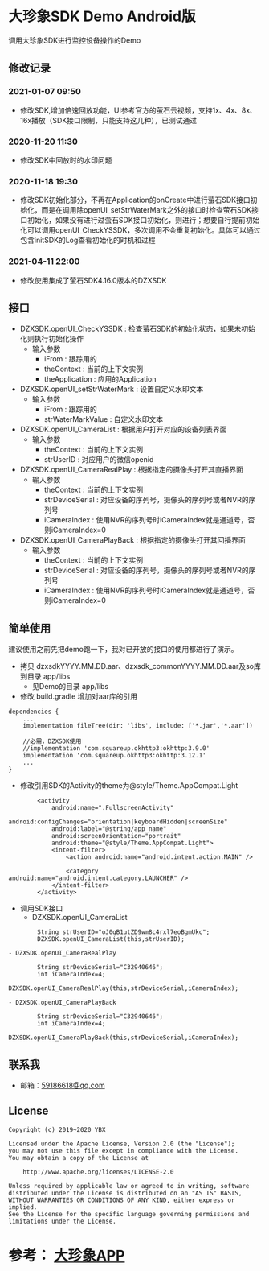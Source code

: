 # 大珍象SDK Demo Android版
调用大珍象SDK进行监控设备操作的Demo

## 修改记录
### 2021-01-07 09:50
- 修改SDK,增加倍速回放功能，UI参考官方的萤石云视频，支持1x、4x、8x、16x播放（SDK接口限制，只能支持这几种），已测试通过
### 2020-11-20 11:30
- 修改SDK中回放时的水印问题
### 2020-11-18 19:30
- 修改SDK初始化部分，不再在Application的onCreate中进行萤石SDK接口初始化，而是在调用除openUI_setStrWaterMark之外的接口时检查萤石SDK接口初始化，如果没有进行过萤石SDK接口初始化，则进行；想要自行提前初始化可以调用openUI_CheckYSSDK，多次调用不会重复初始化。具体可以通过包含initSDK的Log查看初始化的时机和过程
### 2021-04-11 22:00
- 修改使用集成了萤石SDK4.16.0版本的DZXSDK

## 接口
- DZXSDK.openUI_CheckYSSDK : 检查萤石SDK的初始化状态，如果未初始化则执行初始化操作
    - 输入参数
        - iFrom : 跟踪用的
        - theContext : 当前的上下文实例
        - theApplication : 应用的Application
- DZXSDK.openUI_setStrWaterMark : 设置自定义水印文本
    - 输入参数
        - iFrom : 跟踪用的
        - strWaterMarkValue : 自定义水印文本
- DZXSDK.openUI_CameraList : 根据用户打开对应的设备列表界面
    - 输入参数
        - theContext : 当前的上下文实例
        - strUserID : 对应用户的微信openid
- DZXSDK.openUI_CameraRealPlay : 根据指定的摄像头打开其直播界面
    - 输入参数
        - theContext : 当前的上下文实例
        - strDeviceSerial : 对应设备的序列号，摄像头的序列号或者NVR的序列号
        - iCameraIndex : 使用NVR的序列号时iCameraIndex就是通道号，否则iCameraIndex=0
- DZXSDK.openUI_CameraPlayBack : 根据指定的摄像头打开其回播界面
    - 输入参数
        - theContext : 当前的上下文实例
        - strDeviceSerial : 对应设备的序列号，摄像头的序列号或者NVR的序列号
        - iCameraIndex : 使用NVR的序列号时iCameraIndex就是通道号，否则iCameraIndex=0

## 简单使用
建议使用之前先把demo跑一下，我对已开放的接口的使用都进行了演示。

- 拷贝 dzxsdkYYYY.MM.DD.aar、dzxsdk_commonYYYY.MM.DD.aar及so库 到目录 app/libs
    - 见Demo的目录 app/libs
- 修改 build.gradle 增加对aar库的引用
```
dependencies {
    ...
    implementation fileTree(dir: 'libs', include: ['*.jar','*.aar'])

    //必需，DZXSDK使用
    //implementation 'com.squareup.okhttp3:okhttp:3.9.0'
    implementation 'com.squareup.okhttp3:okhttp:3.12.1'    
    ...
}
```
- 修改引用SDK的Activity的theme为@style/Theme.AppCompat.Light
```
        <activity
            android:name=".FullscreenActivity"
            android:configChanges="orientation|keyboardHidden|screenSize"
            android:label="@string/app_name"
            android:screenOrientation="portrait"
            android:theme="@style/Theme.AppCompat.Light">
            <intent-filter>
                <action android:name="android.intent.action.MAIN" />

                <category android:name="android.intent.category.LAUNCHER" />
            </intent-filter>
        </activity>
```
- 调用SDK接口
    - DZXSDK.openUI_CameraList
```
        String strUserID="oJ0qB1utZD9wm8c4rxl7eoBgmUkc";
        DZXSDK.openUI_CameraList(this,strUserID);
```
    - DZXSDK.openUI_CameraRealPlay
```
        String strDeviceSerial="C32940646";
        int iCameraIndex=4;
        DZXSDK.openUI_CameraRealPlay(this,strDeviceSerial,iCameraIndex);
```
    - DZXSDK.openUI_CameraPlayBack
```
        String strDeviceSerial="C32940646";
        int iCameraIndex=4;
        DZXSDK.openUI_CameraPlayBack(this,strDeviceSerial,iCameraIndex);
```
   
## 联系我
- 邮箱：59186618@qq.com

## License
```
Copyright (c) 2019~2020 YBX

Licensed under the Apache License, Version 2.0 (the "License");
you may not use this file except in compliance with the License.
You may obtain a copy of the License at

    http://www.apache.org/licenses/LICENSE-2.0

Unless required by applicable law or agreed to in writing, software
distributed under the License is distributed on an "AS IS" BASIS,
WITHOUT WARRANTIES OR CONDITIONS OF ANY KIND, either express or implied.
See the License for the specific language governing permissions and
limitations under the License.
```

# 参考： [大珍象APP](http://tuyun.ybxin.net/apk/dzxapp.apk)

